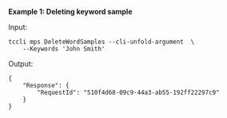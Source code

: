 **Example 1: Deleting keyword sample**



Input: 

```
tccli mps DeleteWordSamples --cli-unfold-argument  \
    --Keywords 'John Smith'
```

Output: 
```
{
    "Response": {
        "RequestId": "510f4d68-09c9-44a3-ab55-192ff22297c9"
    }
}
```

